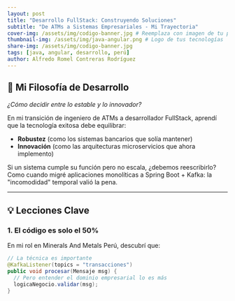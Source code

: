 ```yaml
---
layout: post
title: "Desarrollo FullStack: Construyendo Soluciones"
subtitle: "De ATMs a Sistemas Empresariales - Mi Trayectoria"
cover-img: /assets/img/codigo-banner.jpg # Reemplaza con imagen de tu proyecto
thumbnail-img: /assets/img/java-angular.png # Logo de tus tecnologías
share-img: /assets/img/codigo-banner.jpg
tags: [java, angular, desarrollo, perú]
author: Alfredo Romel Contreras Rodríguez
---
```


## 🚀 Mi Filosofía de Desarrollo

_¿Cómo decidir entre lo estable y lo innovador?_

En mi transición de ingeniero de ATMs a desarrollador FullStack, aprendí que la tecnología exitosa debe equilibrar:

- **Robustez** (como los sistemas bancarios que solía mantener)
- **Innovación** (como las arquitecturas microservicios que ahora implemento)

Si un sistema cumple su función pero no escala, ¿debemos reescribirlo? Como cuando migré aplicaciones monolíticas a Spring Boot + Kafka: la "incomodidad" temporal valió la pena.

---

## 💡 Lecciones Clave

### 1. **El código es solo el 50%**

En mi rol en Minerals And Metals Perú, descubrí que:

```java
// La técnica es importante
@KafkaListener(topics = "transacciones")
public void procesar(Mensaje msg) {
  // Pero entender el dominio empresarial lo es más
  logicaNegocio.validar(msg);
}
```
